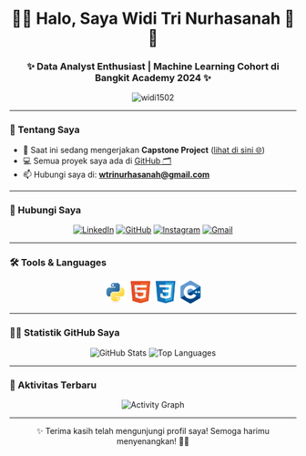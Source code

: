 <div align="center">
  <h1>🌻🌻 Halo, Saya Widi Tri Nurhasanah 🌻🌻</h1>
  <h3>✨ Data Analyst Enthusiast | Machine Learning Cohort di Bangkit Academy 2024 ✨</h3>
</div>

<p align="center">
  <img src="https://komarev.com/ghpvc/?username=widi1502&label=👀%20Profile%20Views&color=ff69b4&style=flat" alt="widi1502" />
</p>

---

### 🌼 Tentang Saya
- 🌱 Saat ini sedang mengerjakan **Capstone Project** ([lihat di sini 🌐](https://widi1502.github.io))
- 💻 Semua proyek saya ada di [GitHub 🗂️](https://github.com/widi1502)
- 📫 Hubungi saya di: **wtrinurhasanah@gmail.com**

---

### 💌 Hubungi Saya
<p align="center">
  <a href="https://www.linkedin.com/in/widi-tri-nurhasanah-562420272/" target="_blank"><img src="https://img.shields.io/badge/LinkedIn-%23ff69b4.svg?style=for-the-badge&logo=linkedin&logoColor=white" alt="LinkedIn"></a>
  <a href="https://github.com/widi1502" target="_blank"><img src="https://img.shields.io/badge/GitHub-%2312100E.svg?style=for-the-badge&logo=github&logoColor=white" alt="GitHub"></a>
  <a href="https://www.instagram.com/widitrin_/" target="_blank"><img src="https://img.shields.io/badge/Instagram-%23ff69b4.svg?style=for-the-badge&logo=instagram&logoColor=white" alt="Instagram"></a>
  <a href="mailto:wtrinurhasanah@gmail.com"><img src="https://img.shields.io/badge/Gmail-%23ff69b4?style=for-the-badge&logo=gmail&logoColor=white" alt="Gmail"></a>
</p>

---

### 🛠️ Tools & Languages
<p align="center">
  <img src="https://raw.githubusercontent.com/devicons/devicon/master/icons/python/python-original.svg" alt="Python" width="40" height="40"/>
  <img src="https://raw.githubusercontent.com/devicons/devicon/master/icons/html5/html5-original.svg" alt="HTML" width="40" height="40"/>
  <img src="https://raw.githubusercontent.com/devicons/devicon/master/icons/css3/css3-original.svg" alt="CSS" width="40" height="40"/>
  <img src="https://raw.githubusercontent.com/devicons/devicon/master/icons/cplusplus/cplusplus-original.svg" alt="C++" width="40" height="40"/>
</p>

---

### 🐱‍👤 Statistik GitHub Saya
<div align="center">
  <img src="https://github-readme-stats.vercel.app/api?username=widi1502&show_icons=true&theme=radical&title_color=ff69b4&text_color=ffb6c1&icon_color=ff69b4" alt="GitHub Stats" height="180em"/>
  <img src="https://github-readme-stats.vercel.app/api/top-langs/?username=widi1502&layout=compact&theme=radical&title_color=ff69b4&text_color=ffb6c1" alt="Top Languages" height="180em"/>
</div>

---

### 🎀 Aktivitas Terbaru
<div align="center">
  <img src="https://github-readme-activity-graph.vercel.app/graph?username=widi1502&theme=dracula&color=ff69b4&point=ffb6c1&line=ff69b4" alt="Activity Graph"/>
</div>

---

<p align="center">✨ Terima kasih telah mengunjungi profil saya! Semoga harimu menyenangkan! 🌸💖</p>

